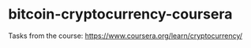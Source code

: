 # bitcoin-cryptocurrency-coursera
Tasks from the course: https://www.coursera.org/learn/cryptocurrency/
